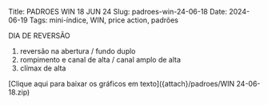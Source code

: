 Title: PADROES WIN 18 JUN 24
Slug: padroes-win-24-06-18
Date: 2024-06-19
Tags: mini-índice, WIN, price action, padrões

DIA DE REVERSÃO
  
1. reversão na abertura / fundo duplo  
2. rompimento e canal de alta / canal amplo de alta  
3. clímax de alta  
  
[Clique aqui para baixar os gráficos em texto]({attach}/padroes/WIN 24-06-18.zip)
